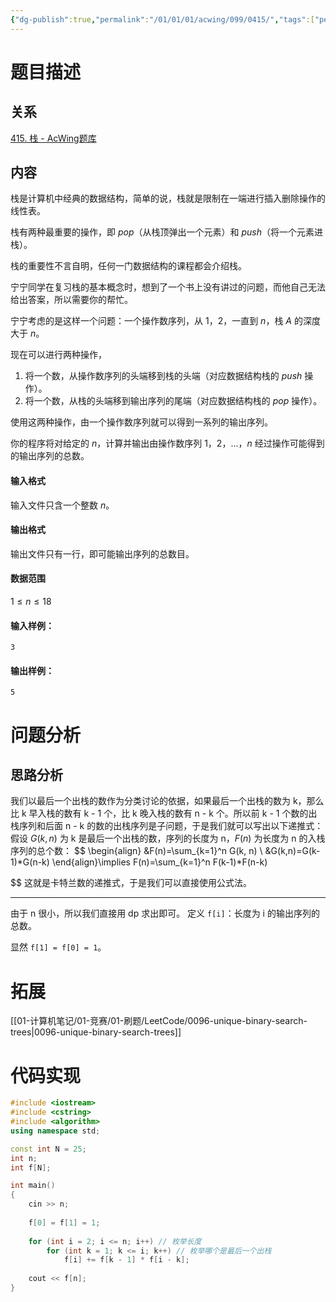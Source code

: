 ```yaml
---
{"dg-publish":true,"permalink":"/01/01/01/acwing/099/0415/","tags":["personal/blog","algorithm/数据结构/stack","algorithm/dp","algorithm/math/Catalan-number"]}
---
```



# 题目描述
## 关系
[415. 栈 - AcWing题库](https://www.acwing.com/problem/content/417/)
## 内容
栈是计算机中经典的数据结构，简单的说，栈就是限制在一端进行插入删除操作的线性表。

栈有两种最重要的操作，即 $pop$（从栈顶弹出一个元素）和 $push$（将一个元素进栈）。 

栈的重要性不言自明，任何一门数据结构的课程都会介绍栈。

宁宁同学在复习栈的基本概念时，想到了一个书上没有讲过的问题，而他自己无法给出答案，所以需要你的帮忙。

宁宁考虑的是这样一个问题：一个操作数序列，从 $1，2$，一直到 $n$，栈 $A$ 的深度大于 $n$。 

现在可以进行两种操作， 

1.  将一个数，从操作数序列的头端移到栈的头端（对应数据结构栈的 $push$ 操作）。
2.  将一个数，从栈的头端移到输出序列的尾端（对应数据结构栈的 $pop$ 操作）。

使用这两种操作，由一个操作数序列就可以得到一系列的输出序列。

你的程序将对给定的 $n$，计算并输出由操作数序列 $1，2，…，n$ 经过操作可能得到的输出序列的总数。

#### 输入格式

输入文件只含一个整数 $n$。

#### 输出格式

输出文件只有一行，即可能输出序列的总数目。

#### 数据范围

$1 \le n \le 18$

#### 输入样例：

```
3
```

#### 输出样例：

```
5
```
# 问题分析
## 思路分析
我们以最后一个出栈的数作为分类讨论的依据，如果最后一个出栈的数为 k，那么比 k 早入栈的数有 k - 1 个，比 k 晚入栈的数有 n - k 个。所以前 k - 1 个数的出栈序列和后面 n - k 的数的出栈序列是子问题，于是我们就可以写出以下递推式：
假设 $\displaystyle G(k, n)$ 为 k 是最后一个出栈的数，序列的长度为 n，$\displaystyle F(n)$ 为长度为 n 的入栈序列的总个数：
$$
\begin{align}
&F(n)=\sum_{k=1}^n G(k, n) \\
&G(k,n)=G(k-1)*G(n-k)
\end{align}\implies
F(n)=\sum_{k=1}^n F(k-1)*F(n-k)

$$
这就是卡特兰数的递推式，于是我们可以直接使用公式法。
***
由于 n 很小，所以我们直接用 dp 求出即可。
定义 `f[i]`：长度为 i 的输出序列的总数。

显然 `f[1] = f[0] = 1`。

# 拓展
[[01-计算机笔记/01-竞赛/01-刷题/LeetCode/0096-unique-binary-search-trees\|0096-unique-binary-search-trees]]
# 代码实现
```c++
#include <iostream>
#include <cstring>
#include <algorithm>
using namespace std;

const int N = 25;
int n;
int f[N];

int main()
{
    cin >> n;
    
    f[0] = f[1] = 1;
    
    for (int i = 2; i <= n; i++) // 枚举长度
        for (int k = 1; k <= i; k++) // 枚举哪个是最后一个出栈
            f[i] += f[k - 1] * f[i - k];
            
    cout << f[n];
}
```